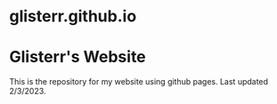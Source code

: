 # glisterr.github.io

<h1>Glisterr's Website</h1>
This is the repository for my website using github pages.
Last updated 2/3/2023.
